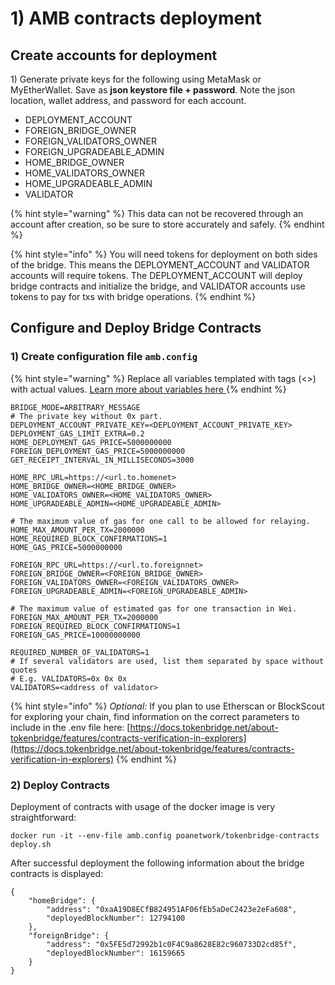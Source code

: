 # 1\) AMB contracts deployment

## Create accounts for deployment

1\) Generate private keys for the following using MetaMask or MyEtherWallet. Save as **json keystore file + password**. Note the json location,  wallet address, and password for each account.

* DEPLOYMENT\_ACCOUNT
* FOREIGN\_BRIDGE\_OWNER
* FOREIGN\_VALIDATORS\_OWNER
* FOREIGN\_UPGRADEABLE\_ADMIN
* HOME\_BRIDGE\_OWNER
* HOME\_VALIDATORS\_OWNER
* HOME\_UPGRADEABLE\_ADMIN
* VALIDATOR

{% hint style="warning" %}
This data can not be recovered through an account after creation, so be sure to store accurately and safely.
{% endhint %}

{% hint style="info" %}
You will need tokens for deployment on both sides of the bridge. This means the DEPLOYMENT\_ACCOUNT and VALIDATOR accounts will require tokens. The DEPLOYMENT\_ACCOUNT will deploy bridge contracts and initialize the bridge, and VALIDATOR accounts use tokens to pay for txs with bridge operations.
{% endhint %}

## Configure and Deploy Bridge Contracts

### 1\) Create configuration file `amb.config`

{% hint style="warning" %}
Replace all variables templated with tags \(&lt;&gt;\) with actual values. [Learn more about variables here ](https://github.com/poanetwork/tokenbridge-contracts/blob/master/deploy/README.md#erc-to-native-bridge-mode-configuration-example)
{% endhint %}

```text
BRIDGE_MODE=ARBITRARY_MESSAGE
# The private key without 0x part.
DEPLOYMENT_ACCOUNT_PRIVATE_KEY=<DEPLOYMENT_ACCOUNT_PRIVATE_KEY>
DEPLOYMENT_GAS_LIMIT_EXTRA=0.2
HOME_DEPLOYMENT_GAS_PRICE=5000000000
FOREIGN_DEPLOYMENT_GAS_PRICE=5000000000
GET_RECEIPT_INTERVAL_IN_MILLISECONDS=3000

HOME_RPC_URL=https://<url.to.homenet>
HOME_BRIDGE_OWNER=<HOME_BRIDGE_OWNER>
HOME_VALIDATORS_OWNER=<HOME_VALIDATORS_OWNER>
HOME_UPGRADEABLE_ADMIN=<HOME_UPGRADEABLE_ADMIN>

# The maximum value of gas for one call to be allowed for relaying.
HOME_MAX_AMOUNT_PER_TX=2000000
HOME_REQUIRED_BLOCK_CONFIRMATIONS=1
HOME_GAS_PRICE=5000000000

FOREIGN_RPC_URL=https://<url.to.foreignnet>
FOREIGN_BRIDGE_OWNER=<FOREIGN_BRIDGE_OWNER>
FOREIGN_VALIDATORS_OWNER=<FOREIGN_VALIDATORS_OWNER>
FOREIGN_UPGRADEABLE_ADMIN=<FOREIGN_UPGRADEABLE_ADMIN>

# The maximum value of estimated gas for one transaction in Wei.
FOREIGN_MAX_AMOUNT_PER_TX=2000000
FOREIGN_REQUIRED_BLOCK_CONFIRMATIONS=1
FOREIGN_GAS_PRICE=10000000000

REQUIRED_NUMBER_OF_VALIDATORS=1
# If several validators are used, list them separated by space without quotes
# E.g. VALIDATORS=0x 0x 0x
VALIDATORS=<address of validator>
```

{% hint style="info" %}
_Optional:_ If you plan to use Etherscan or BlockScout for exploring your chain, find information on the correct parameters to include in the .env file here: [https://docs.tokenbridge.net/about-tokenbridge/features/contracts-verification-in-explorers](https://docs.tokenbridge.net/about-tokenbridge/features/contracts-verification-in-explorers)
{% endhint %}

### 2\) Deploy Contracts

Deployment of contracts with usage of the docker image is very straightforward:

```text
docker run -it --env-file amb.config poanetwork/tokenbridge-contracts deploy.sh
```

After successful deployment the following information about the bridge contracts is displayed:

```text
{
    "homeBridge": {
        "address": "0xaA19D8ECfB824951AF06fEb5aDeC2423e2eFa608",
        "deployedBlockNumber": 12794100
    },
    "foreignBridge": {
        "address": "0x5FE5d72992b1c0F4C9a8628E82c960733D2cd85f",
        "deployedBlockNumber": 16159665
    }
}
```

